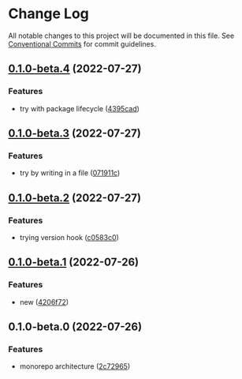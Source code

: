 # Change Log

All notable changes to this project will be documented in this file.
See [Conventional Commits](https://conventionalcommits.org) for commit guidelines.

## [0.1.0-beta.4](https://github.com/Vinzius/test/compare/@npm-test-2022-07/repo1@0.1.0-beta.3...@npm-test-2022-07/repo1@0.1.0-beta.4) (2022-07-27)


### Features

* try with package lifecycle ([4395cad](https://github.com/Vinzius/test/commit/4395cad33139f47b9c12c554f1c615dad08a1a62))



## [0.1.0-beta.3](https://github.com/Vinzius/test/compare/@npm-test-2022-07/repo1@0.1.0-beta.2...@npm-test-2022-07/repo1@0.1.0-beta.3) (2022-07-27)


### Features

* try by writing in a file ([071911c](https://github.com/Vinzius/test/commit/071911c333b03496b9fc7303ad0f6b2b6edf43d4))



## [0.1.0-beta.2](https://github.com/Vinzius/test/compare/@npm-test-2022-07/repo1@0.1.0-beta.1...@npm-test-2022-07/repo1@0.1.0-beta.2) (2022-07-27)


### Features

* trying version hook ([c0583c0](https://github.com/Vinzius/test/commit/c0583c03694a3917bf9feebc09a25978c0a0f419))



## [0.1.0-beta.1](https://github.com/Vinzius/test/compare/@npm-test-2022-07/repo1@0.1.0-beta.0...@npm-test-2022-07/repo1@0.1.0-beta.1) (2022-07-26)


### Features

* new ([4206f72](https://github.com/Vinzius/test/commit/4206f7292be5be59b9656f63a378da09038e78be))



## 0.1.0-beta.0 (2022-07-26)


### Features

* monorepo architecture ([2c72965](https://github.com/Vinzius/test/commit/2c729659ea5838e19565e1e9e0bbbba517127002))
